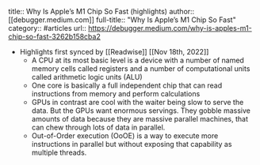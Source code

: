 title:: Why Is Apple’s M1 Chip So Fast (highlights)
author:: [[debugger.medium.com]]
full-title:: "Why Is Apple’s M1 Chip So Fast"
category:: #articles
url:: https://debugger.medium.com/why-is-apples-m1-chip-so-fast-3262b158cba2

- Highlights first synced by [[Readwise]] [[Nov 18th, 2022]]
	- A CPU at its most basic level is a device with a number of named memory cells called registers and a number of computational units called arithmetic logic units (ALU)
	- One core is basically a full independent chip that can read instructions from memory and perform calculations
	- GPUs in contrast are cool with the waiter being slow to serve the data. But the GPUs want enormous servings. They gobble massive amounts of data because they are massive parallel machines, that can chew through lots of data in parallel.
	- Out-of-Order execution (OoOE) is a way to execute more instructions in parallel but without exposing that capability as multiple threads.